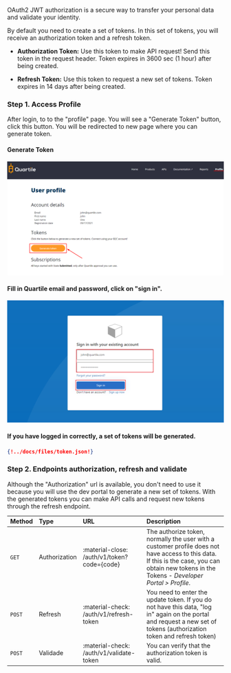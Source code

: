 OAuth2 JWT authorization is a secure way to transfer your personal data and validate your identity.

By default you need to create a set of tokens. In this set of tokens, you will receive an authorization token and a refresh token.

* __Authorization Token:__ Use this token to make API request! Send this token in the request header. Token expires in 3600 sec (1 hour) after being created.

* __Refresh Token:__ Use this token to request a new set of tokens. Token expires in 14 days after being created.



### Step 1. Access Profile

After login, to to the "profile" page. You will see a "Generate Token" button, click this button. You will be redirected to new page where you can generate token.

#### Generate Token

<img src="../img/token_00.png" alt="Login Screen">

#### Fill in Quartile email and password, click on "sign in".

<img src="../img/token_01.png" alt="Login Screen">

#### If you have logged in correctly, a set of tokens will be generated.

```JSON
{!../docs/files/token.json!}
```

### Step 2. Endpoints **authorization**, **refresh** and **validate**

Although the "Authorization" url is available, you don't need to use it because you will use the dev portal to generate a new set of tokens. With the generated tokens you can make API calls and request new tokens through the refresh endpoint.


| __Method__ | __Type__ | __URL__ | __Description__ |
| :------------- |:------------- | :------------- | :------------- |
| `GET` | Authorization | :material-close: /auth/v1/token?code={code} | The authorize token, normally the user with a customer profile does not have access to this data. If this is the case, you can obtain new tokens in the Tokens - *Developer Portal > Profile*.  |
| `POST` | Refresh | :material-check: /auth/v1/refresh-token | You need to enter the update token. If you do not have this data, "log in" again on the portal and request a new set of tokens (authorization token and refresh token) |
| `POST` | Validade | :material-check: /auth/v1/validate-token | You can verify that the authorization token is valid. |